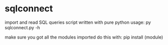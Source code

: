 # sqlconnect
import and read SQL queries script written with pure python
usage: py sqlconnect.py -h

make sure you got all the modules imported
do this with: pip install (module)

